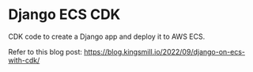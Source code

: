 # Django ECS CDK

CDK code to create a Django app and deploy it to AWS ECS.

Refer to this blog post: https://blog.kingsmill.io/2022/09/django-on-ecs-with-cdk/